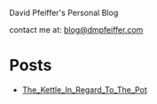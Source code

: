 David Pfeiffer's Personal Blog

contact me at: blog@dmpfeiffer.com

# Posts

* [The_Kettle_In_Regard_To_The_Pot](articles/The_Kettle_In_Regard_To_The_Pot.html)
